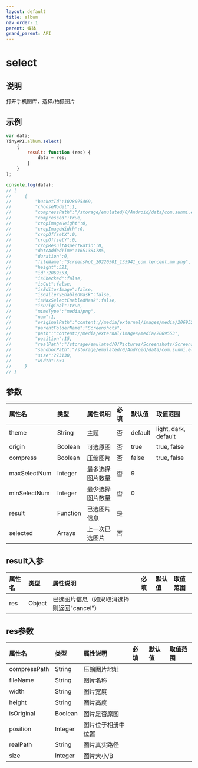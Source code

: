 ```yaml
---
layout: default
title: album
nav_order: 1
parent: 媒体
grand_parent: API
---
```


# select
## 说明
打开手机图库，选择/拍摄图片

## 示例
```javascript
var data;
TinyAPI.album.select(
    {
        result: function (res) {
            data = res;
        }
    }
);

console.log(data);
// [
//     {
//         "bucketId":1028075469,
//         "chooseModel":1,
//         "compressPath":"/storage/emulated/0/Android/data/com.sunmi.elephant.yzk/cache/luban_disk_ca...",
//         "compressed":true,
//         "cropImageHeight":0,
//         "cropImageWidth":0,
//         "cropOffsetX":0,
//         "cropOffsetY":0,
//         "cropResultAspectRatio":0,
//         "dateAddedTime":1651384785,
//         "duration":0,
//         "fileName":"Screenshot_20220501_135941_com.tencent.mm.png",
//         "height":521,
//         "id":2069553,
//         "isChecked":false,
//         "isCut":false,
//         "isEditorImage":false,
//         "isGalleryEnabledMask":false,
//         "isMaxSelectEnabledMask":false,
//         "isOriginal":true,
//         "mimeType":"media/png",
//         "num":1,
//         "originalPath":"content://media/external/images/media/2069553",
//         "parentFolderName":"Screenshots",
//         "path":"content://media/external/images/media/2069553",
//         "position":15,
//         "realPath":"/storage/emulated/0/Pictures/Screenshots/Screenshot_20220501_135941_com.ten...",
//         "sandboxPath":"/storage/emulated/0/Android/data/com.sunmi.elephant.yzk/cache/luban_disk_ca...",
//         "size":273130,
//         "width":659
//     }
// ]
```

## 参数

| 属性名          | 类型       | 属性说明     | 必填  | 默认值     | 取值范围                 |
|:-------------|:---------|:---------|:----|:--------|:---------------------|
| theme        | String   | 主题       | 否   | default | light, dark, default |
| origin       | Boolean  | 可选原图     | 否   | true    | true, false          |
| compress     | Boolean  | 压缩图片     | 否   | false   | true, false          |
| maxSelectNum | Integer  | 最多选择图片数量 | 否   | 9       |   |
| minSelectNum | Integer  | 最少选择图片数量 | 否   | 0       |   |
| result       | Function | 已选图片信息   | 是   |         |   |
| selected     | Arrays   | 上一次已选图片  | 否   |         |   |

## result入参

| 属性名    | 类型      | 属性说明                      | 必填  | 默认值     | 取值范围                 |
|:-------|:--------|:--------------------------|:----|:--------|:---------------------|
| res    | Object  | 已选图片信息（如果取消选择则返回"cancel"） |     |  |  |

## res参数

| 属性名          | 类型      | 属性说明      | 必填  | 默认值     | 取值范围                 |
|:-------------|:--------|:----------|:----|:--------|:---------------------|
| compressPath | String  | 压缩图片地址    |     |  |  |
| fileName     | String  | 图片名称      |     |  |  |
| width        | String  | 图片宽度      |     |  |  |
| height       | String  | 图片高度      |     |  |  |
| isOriginal     | Boolean | 图片是否原图    |     |  |  |
| position     | Integer | 图片位于相册中位置 |     |  |  |
| realPath     | String  | 图片真实路径    |     |  |  |
| size     | Integer | 图片大小/B    |     |  |  |

